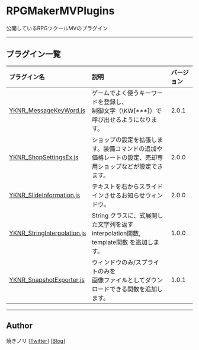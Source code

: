 # RPGMakerMVPlugins
公開しているRPGツクールMVのプラグイン

---

<!-- ここからURL一覧 -->
[YKNR_MessageKeyWord.js]: /plugins/YKNR_MessageKeyWord
[YKNR_ShopSettingsEx.js]: /plugins/YKNR_ShopSettingsEx
[YKNR_SlideInformation.js]: /plugins/YKNR_SlideInformation
[YKNR_StringInterpolation.js]: /plugins/YKNR_StringInterpolation
[YKNR_SnapshotExporter.js]: /plugins/YKNR_SnapshotExporter
<!-- ここまでURL一覧 -->

## プラグイン一覧
|プラグイン名|説明|バージョン|
|:--|:--|:--|
|[YKNR_MessageKeyWord.js][]|ゲームでよく使うキーワードを登録し、<br>制御文字（\KW[***]）で呼び出せるようになります。| 2.0.1 |
|[YKNR_ShopSettingsEx.js][]|ショップの設定を拡張します。装備コマンドの追加や<br>価格レートの設定、売却専用ショップなどが設定できます。| 2.0.0 |
|[YKNR_SlideInformation.js][]|テキストを右からスライドインさせるお知らせウィンドウ。| 2.0.0 |
|[YKNR_StringInterpolation.js][]|String クラスに、式展開した文字列を返す<br>interpolation関数, template関数 を追加します。| 1.0.0 |
|[YKNR_SnapshotExporter.js][]|ウィンドウのみ/スプライトのみを<br>画像ファイルとしてダウンロードできる関数を追加します。| 1.0.1 |

---
## Author
焼きノリ
[[Twitter](https://twitter.com/Noritake0424)]
[[Blog](http://mata-tuku.ldblog.jp/)]

